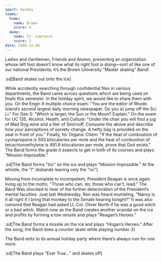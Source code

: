 ```yaml
---
sport: hockey
teams:
  home:
    name: Brown
    score: 4
  away:
    name: St. Lawrence
    score: 3
date: 1986-12-06
---
```


Ladies and Gentlemen, Friends and Alumni, presenting an organization whose left foot doesn’t know what its right foot is doing—sort of like one of our national Presidents; it’s the Brown University "Master skating" Band!

:sd[Band skates out onto the ice]

While accidently searching through confidential files in various departments, the Band came across questions which are being used on finals this semester. In the holiday spirit, we would like to share them with you. On the Engin 9 multiple choice exam: "You are the editor of Rhode Island’s second largest daily morning newspaper. Do you a) jump off the Sci Li." For Geo 5: "Which is larger, the Sun or the Moon? Explain." On the exam for UC 135, Alcohol, Health, and Culture: "Under the chair you will find a jug of Mad Dog wine and a liter of Smirnoff. Consume the above and describe how your perceptions of society change. A hefty bag is provided on the seat in front of you." Finally, for Organic Chem: "If the heat of combustion of cyclopropane is 500 kilocalories per mole and the heat of combustion of tetrachloroethylene is 491.9 kilocalories per mole, prove that God exists." The Band forms the grade it expects to get in both of its courses and plays "Mission Impossible."

:sd[The Band forms "Inc" on the ice and plays "Mission Impossible." At the whistle, the "I" disbands leaving only the "nc"]

Moving from incomplete to incompetent, President Reagan is once again living up to the motto, "Those who can, do; those who can’t, lead." The Band Was shocked to hear of the further deterioration of the President’s mental faculties. Just last Wednesday, Ron was heard mumbling, "Nancy is it all right if I bring that monkey to the Senate hearing tonight?" It was also rumored that Reagan had asked Lt. Col. Oliver North if he was a good witch or a bad witch. Watch now as the Band creates another scandal on the ice and profits by forming a tow missile and plays "Reagan’s Heroes."

:sd[The Band forms a missile on the ice and plays "Hogan’s Heroes." After the song, the Band does a counter skate while playing number 3]

The Band exits to its annual holiday party where there’s always rum for one more.

:sd[The Band plays "Ever True..." and skates off]
